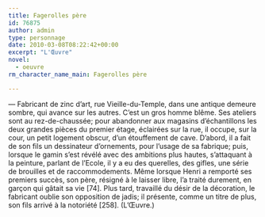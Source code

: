 ```yaml
---
title: Fagerolles père
id: 76875
author: admin
type: personnage
date: 2010-03-08T08:22:42+00:00
excerpt: "L'Œuvre"
novel:
  - oeuvre
rm_character_name_main: Fagerolles père

---
```

— Fabricant de zinc d&rsquo;art, rue Vieille-du-Temple, dans une antique demeure sombre, qui avance sur les autres. C&rsquo;est un gros homme blême. Ses ateliers sont au rez-de-chaussée; pour abandonner aux magasins d&rsquo;échantillons les deux grandes pièces du premier étage, éclairées sur la rue, il occupe, sur la cour, un petit logement obscur, d&rsquo;un étouffement de cave. D&rsquo;abord, il a fait de son fils un dessinateur d&rsquo;ornements, pour l&rsquo;usage de sa fabrique; puis, lorsque le gamin s&rsquo;est révélé avec des ambitions plus hautes, s&rsquo;attaquant à la peinture, parlant de l&rsquo;Ecole, il y a eu des querelles, des gifles, une série de brouilles et de raccommodements. Même lorsque Henri a remporté ses premiers succès, son père, résigné à le laisser libre, l&rsquo;a traité durement, en garçon qui gâtait sa vie [74]. Plus tard, travaillé du désir de la décoration, le fabricant oublie son opposition de jadis; il présente, comme un titre de plus, son fils arrivé à la notoriété [258]. (L&rsquo;Œuvre.)
